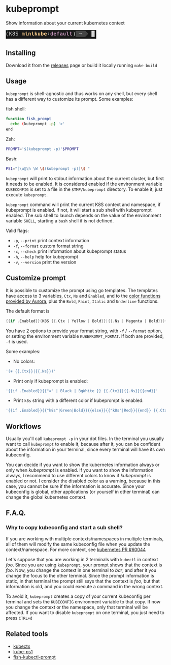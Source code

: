 # kubeprompt

Show information about your current kubernetes context

![prompt](imgs/kubeprompt.png)

## Installing

Download it from the
[releases](https://github.com/jlesquembre/kubeprompt/releases) page or build it
locally running `make build`

## Usage

`kubeprompt` is shell-agnostic and thus works on any shell, but every shell has
a different way to customize its prompt. Some examples:

fish shell:

```sh
function fish_prompt
  echo (kubeprompt -p) '>'
end
```

Zsh:

```sh
PROMPT='$(kubeprompt -p)'$PROMPT
```

Bash:

```sh
PS1="[\u@\h \W \$(kubeprompt -p)]\$ "
```

`kubeprompt` will print to stdout information about the current cluster, but
first it needs to be enabled. It is considered enabled if the environment
variable `KUBECONFIG` is set to a file in the `$TMP/kubeprompt` directory. To
enable it, just execute `kubeprompt`.

`kubeprompt` command will print the current K8S context and namespace, if
kubeprompt is enabled. If not, it will start a sub shell with kubeprompt
enabled. The sub shell to launch depends on the value of the environment
variable `SHELL`, starting a `bash` shell if is not defined.

Valid flags:

- `-p`, `--print` print context information
- `-f`, `--format` custom format string
- `-c`, `--check` print information about kubeprompt status
- `-h`, `--help` help for kubeprompt
- `-v`, `--version` print the version

## Customize prompt

It is possible to customize the prompt using go templates. The templates have
access to 3 variables, `Ctx`, `Ns` and `Enabled`, and to the
[color functions provided by Aurora](https://github.com/logrusorgru/aurora#standard-and-bright-colors),
plus the `Bold`, `Faint`, `Italic` and `Underline` functions.

The default format is

```go
{{if .Enabled}}(K8S {{.Ctx | Yellow | Bold}}|{{.Ns | Magenta | Bold}}){{end}}
```

You have 2 options to provide your format string, with `-f` / `--format` option,
or setting the environment variable `KUBEPROMPT_FORMAT`. If both are provided,
`-f` is used.

Some examples:

- No colors:

```go
'(⎈ {{.Ctx}}|{{.Ns}})'
```

- Print only if kubeprompt is enabled:

```go
'{{if .Enabled}}{{"⎈" | Black | BgWhite }} {{.Ctx}}|{{.Ns}}{{end}}'
```

- Print `k8s` string with a different color if kubeprompt is enabled:

```go
'{{if .Enabled}}{{"k8s"|Green|Bold}}{{else}}{{"k8s"|Red}}{{end}} {{.Ctx}}|{{.Ns}}'
```

## Workflows

Usually you'll call `kubeprompt -p` in your dot files. In the terminal you
usually want to call `kubeprompt` to enable it, because after it, you can be
confident about the information in your terminal, since every terminal will have
its own kubeconfig.

You can decide if you want to show the kubernetes information always or only
when _kubeprompt_ is enabled. If you want to show the information always, I
recommend to use different colors to know if _kubeprompt_ is enabled or not. I
consider the disabled color as a warning, because in this case, you cannot be
sure if the information is accurate. Since your kubeconfig is global, other
applications (or yourself in other terminal) can change the global kubernetes
context.

## F.A.Q.

### Why to copy kubeconfig and start a sub shell?

If you are working with multiple contexts/namespaces in multiple terminals, all
of them will modify the same kubeconfig file when you update the
context/namespace. For more context, see
[kubernetes PR #60044](https://github.com/kubernetes/kubernetes/pull/60044#issuecomment-405420482)

Let's suppose that you are working in 2 terminals with `kubectl` in context
_foo_. Since you are using `kubeprompt`, your prompt shows that the context is
_foo_. Now, you change the context in one terminal to _bar_, and after it you
change the focus to the other terminal. Since the prompt information is static,
in that terminal the prompt still says that the context is _foo_, but that
information is old, and you could execute a command in the wrong context.

To avoid it, `kubeprompt` creates a copy of your current kubeconfig per terminal
and sets the `KUBECONFIG` environment variable to that copy. If now you change
the context or the namespace, only that terminal will be affected. If you want
to disable `kubeprompt` on one terminal, you just need to press `CTRL+d`

## Related tools

- [kubectx](https://github.com/ahmetb/kubectx)
- [kube-ps1](https://github.com/jonmosco/kube-ps1)
- [fish-kubectl-prompt](https://github.com/Ladicle/fish-kubectl-prompt)

